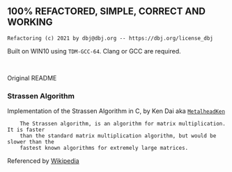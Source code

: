 ## 100% REFACTORED, SIMPLE, CORRECT AND WORKING
```
Refactoring (c) 2021 by dbj@dbj.org -- https://dbj.org/license_dbj 
```

Built on WIN10 using `TDM-GCC-64`. Clang or GCC are required.

&nbsp; 
&nbsp; 

Original README

### Strassen Algorithm

Implementation of the Strassen Algorithm in C, by Ken Dai aka [`MetalheadKen`](https://github.com/MetalheadKen)

        The Strassen algorithm, is an algorithm for matrix multiplication. It is faster
        than the standard matrix multiplication algorithm, but would be slower than the
        fastest known algorithms for extremely large matrices.

Referenced by [Wikipedia](https://en.wikipedia.org/wiki/Strassen_algorithm)
